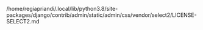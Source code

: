 /home/regiapriandi/.local/lib/python3.8/site-packages/django/contrib/admin/static/admin/css/vendor/select2/LICENSE-SELECT2.md
